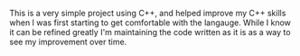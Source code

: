 This is a very simple project using C++, and helped improve my C++ skills when I was first starting to get comfortable with the langauge. While I know it can be refined greatly I'm maintaining the code written as it is as a way to see my improvement over time.
